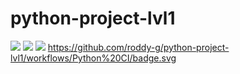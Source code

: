 # python-project-lvl1
<a href="https://codeclimate.com/github/codeclimate/codeclimate/maintainability"><img src="https://api.codeclimate.com/v1/badges/a99a88d28ad37a79dbf6/maintainability" /></a>
<a href="https://codeclimate.com/github/codeclimate/codeclimate/test_coverage"><img src="https://api.codeclimate.com/v1/badges/a99a88d28ad37a79dbf6/test_coverage" /></a>
<a href="https://github.com/roddy-g/python-project-lvl1/Python%20CI/badge.svg"><img src="https://github.com/roddy-g/python-project-lvl1/Python%20CI/linter/badge.svg" /></a>
https://github.com/roddy-g/python-project-lvl1/workflows/Python%20CI/badge.svg
